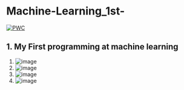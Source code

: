 # Machine-Learning_1st-
 [![PWC](https://img.shields.io/endpoint.svg?url=https://paperswithcode.com/badge/multimodal-conditional-image-synthesis-with/image-to-image-translation-on-coco-stuff)](https://paperswithcode.com/sota/image-to-image-translation-on-coco-stuff?p=multimodal-conditional-image-synthesis-with)
## 1. My First programming at machine learning 
1. ![image](https://user-images.githubusercontent.com/88158022/156337450-f606d76e-780f-488c-8244-286294a1d540.png)
2. ![image](https://user-images.githubusercontent.com/88158022/156337536-22f954bf-546c-43d6-a115-1c7acab99691.png)
3. ![image](https://user-images.githubusercontent.com/88158022/156337914-fdf4629b-efc6-4fb9-816d-0f18c89f80e6.png)
4. ![image](https://user-images.githubusercontent.com/88158022/156337973-b2f1a022-88c9-4455-8ad3-0a8e4a627e1a.png)
